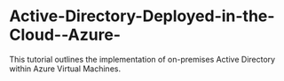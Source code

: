 # Active-Directory-Deployed-in-the-Cloud--Azure-
This tutorial outlines the implementation of on-premises Active Directory within Azure Virtual Machines.
